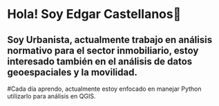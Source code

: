# Hola! Soy Edgar Castellanos👋

## Soy Urbanista, actualmente trabajo en análisis normativo para el sector inmobiliario, estoy interesado también en el análisis de datos geoespaciales y la movilidad.

#Cada día aprendo, actualmente estoy enfocado en manejar Python utilizarlo para análisis en QGIS.



<!--
**SoyEdgarC/SoyEdgarC** is a ✨ _special_ ✨ repository because its `README.md` (this file) appears on your GitHub profile.

Here are some ideas to get you started:

- 🔭 I’m currently working on ...
- 🌱 I’m currently learning ...
- 👯 I’m looking to collaborate on ...
- 🤔 I’m looking for help with ...
- 💬 Ask me about ...
- 📫 How to reach me: ...
- 😄 Pronouns: ...
- ⚡ Fun fact: ...
-->
